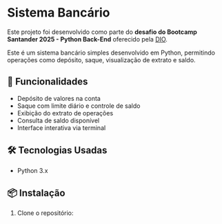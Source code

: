 # Sistema Bancário

Este projeto foi desenvolvido como parte do **desafio do Bootcamp Santander 2025 - Python Back-End** oferecido pela [DIO](https://web.dio.me/track/santander-2025-python-back-end).

Este é um sistema bancário simples desenvolvido em Python, permitindo operações como depósito, saque, visualização de extrato e saldo.

## 🚀 Funcionalidades
- Depósito de valores na conta
- Saque com limite diário e controle de saldo
- Exibição do extrato de operações
- Consulta de saldo disponível
- Interface interativa via terminal

## 🛠 Tecnologias Usadas
- Python 3.x

## 📦 Instalação
1. Clone o repositório: 

